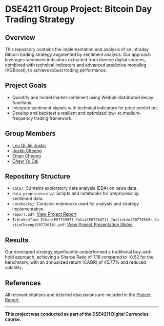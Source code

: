 # DSE4211 Group Project: Bitcoin Day Trading Strategy

## Overview

This repository contains the implementation and analysis of an intraday Bitcoin trading strategy augmented by sentiment analysis. Our approach leverages sentiment indicators extracted from diverse digital sources, combined with technical indicators and advanced predictive modeling (XGBoost), to achieve robust trading performance.

## Project Goals

* Quantify and model market sentiment using Weibull-distributed decay functions.
* Integrate sentiment signals with technical indicators for price prediction.
* Develop and backtest a resilient and optimized low- to medium-frequency trading framework.

## Group Members

* [Leo Qi Jie Justin](https://github.com/Leo-QJ-Justin)
* [Justin Cheong](https://github.com/Justin-czk)
* [Ethan Cheung](https://github.com/ethan-cyj)
* [Chew Yu Cai](https://github.com/chewytry)

## Repository Structure

* `data/`: Contains exploratory data analysis (EDA) on news data.
* `data_preprocessing/`: Scripts and notebooks for preprocessing sentiment data.
* `notebooks/`: Contains notebooks used for analysis and strategy implementation.
* `report.pdf`: [View Project Report](https://github.com/ethan-cyj/DSE4211-Group-BTC-Day-Trading/blob/5ae124f57b9038287c79d3795ff8908b6e20fe1b/report.pdf)
* `TiktokenTime_Ethan(E0773997)_YuCai(E0726471)_JustinLeo(E0774569)_JustinCheong(E0773616).pdf`: [View Project Presentation Slides](https://github.com/ethan-cyj/DSE4211-Group-BTC-Day-Trading/blob/5ae124f57b9038287c79d3795ff8908b6e20fe1b/TiktokenTime_%20Ethan(E0773997)_YuCai(E0726471)_%20JustinLeo(E0774569)_JustinCheong(E0773616).pdf)

## Results

Our developed strategy significantly outperformed a traditional buy-and-hold approach, achieving a Sharpe Ratio of 7.18 compared to -0.52 for the benchmark, with an annualized return (CAGR) of 45.77% and reduced volatility.

## References

All relevant citations and detailed discussions are included in the [Project Report](https://github.com/ethan-cyj/DSE4211-Group-BTC-Day-Trading/blob/5ae124f57b9038287c79d3795ff8908b6e20fe1b/report.pdf).

---

**This project was conducted as part of the DSE4211 Digital Currencies course.**
